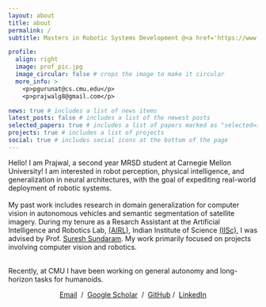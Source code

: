```yaml
---
layout: about
title: about
permalink: /
subtitle: Masters in Robotic Systems Development @<a href='https://www.ri.cmu.edu/'>The Robotics Institute, CMU</a>

profile:
  align: right
  image: prof_pic.jpg
  image_circular: false # crops the image to make it circular
  more_info: >
    <p>pgurunat@cs.cmu.edu</p>
    <p>prajwalg8@gmail.com</p>

news: true # includes a list of news items
latest_posts: false # includes a list of the newest posts
selected_papers: true # includes a list of papers marked as "selected={true}"
projects: true # includes a list of projects
social: true # includes social icons at the bottom of the page
---
```

Hello! I am Prajwal, a second year MRSD student at Carnegie Mellon University!
I am interested in robot perception, physical intelligence, and generalization in neural architectures, with the goal of expediting real-world deployment of robotic systems.<br><br>
My past work includes research in domain generalization for computer vision in autonomous vehicles and semantic segmentation of satellite imagery.
During my tenure as a Resarch Assistant at the Artificial Intelligence and Robotics Lab, [(AIRL)](https://www.linkedin.com/company/artificial-intelligence-and-robotics-laboratory/posts/?feedView=all), Indian Institute of Science [(IISc)](https://aero.iisc.ac.in/), I was advised by Prof. [Suresh Sundaram](https://scholar.google.com/citations?user=5iAMbhMAAAAJ&hl=en&oi=ao). My work primarily focused on projects involving computer vision and robotics.<br><br>

Recently, at CMU I have been working on general autonomy and long-horizon tasks for humanoids.

<p style="text-align:center">
  <a href="mailto:prajwalg8@gmail.com">Email</a> &nbsp;/&nbsp;
  <!-- <a href="assets/pdf/something.pdf">CV</a> &nbsp;/&nbsp; -->
  <!-- <a href="data/something-bio.txt">Bio</a> &nbsp;/&nbsp; -->
  <a href="https://scholar.google.com/citations?user=1D-q8wwAAAAJ&hl=en&oi=ao">Google Scholar</a> &nbsp;/&nbsp;
  <a href="https://github.com/prajwalgt">GitHub</a>&nbsp;/&nbsp;
  <a href="https://in.linkedin.com/in/prajwal-gurunath">LinkedIn</a>
  <!-- <a href="https://twitter.com/something">Twitter</a> &nbsp;/&nbsp; -->
</p>



<!-- Write your biography here. Tell the world about yourself. Link to your favorite [subreddit](http://reddit.com). You can put a picture in, too. The code is already in, just name your picture `prof_pic.jpg` and put it in the `img/` folder.

Put your address / P.O. box / other info right below your picture. You can also disable any of these elements by editing `profile` property of the YAML header of your `_pages/about.md`. Edit `_bibliography/papers.bib` and Jekyll will render your [publications page](/al-folio/publications/) automatically.

Link to your social media connections, too. This theme is set up to use [Font Awesome icons](https://fontawesome.com/) and [Academicons](https://jpswalsh.github.io/academicons/), like the ones below. Add your Facebook, Twitter, LinkedIn, Google Scholar, or just disable all of them. -->
